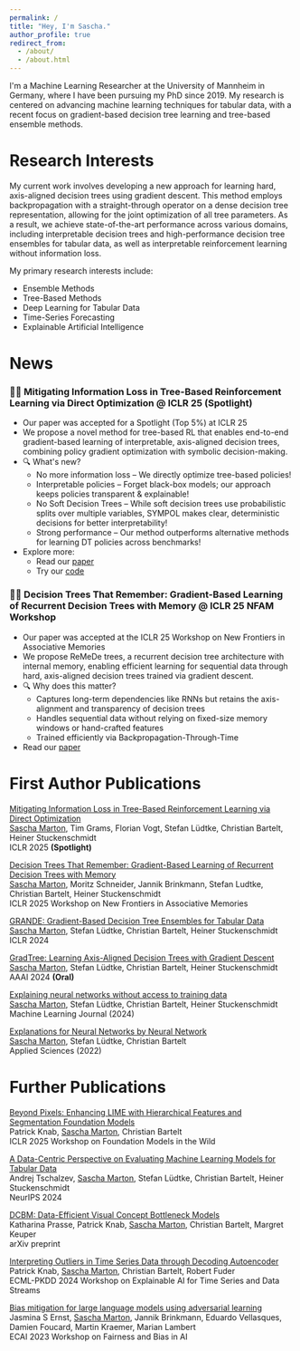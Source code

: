 ```yaml
---
permalink: /
title: "Hey, I'm Sascha."
author_profile: true
redirect_from: 
  - /about/
  - /about.html
---
```


I'm a  Machine Learning Researcher at the University of Mannheim in Germany, where I have been pursuing my PhD since 2019. My research is centered on advancing machine learning techniques for tabular data, with a recent focus on gradient-based decision tree learning and tree-based ensemble methods.

Research Interests
======
My current work involves developing a new approach for learning hard, axis-aligned decision trees using gradient descent. This method employs backpropagation with a straight-through operator on a dense decision tree representation, allowing for the joint optimization of all tree parameters. As a result, we achieve state-of-the-art performance across various domains, including interpretable decision trees and high-performance decision tree ensembles for tabular data, as well as interpretable reinforcement learning without information loss.

My primary research interests include:
* Ensemble Methods
* Tree-Based Methods
* Deep Learning for Tabular Data
* Time-Series Forecasting
* Explainable Artificial Intelligence

News
======

### 🌳🤖 Mitigating Information Loss in Tree-Based Reinforcement Learning via Direct Optimization @ ICLR 25 (Spotlight)
* Our paper was accepted for a Spotlight (Top 5%) at ICLR 25
* We propose a novel method for tree-based RL that enables end-to-end gradient-based learning of interpretable, axis-aligned decision trees, combining policy gradient optimization with symbolic decision-making.
* 🔍 What's new?
  * No more information loss – We directly optimize tree-based policies!
  * Interpretable policies – Forget black-box models; our approach keeps policies transparent & explainable!
  * No Soft Decision Trees – While soft decision trees use probabilistic splits over multiple variables, SYMPOL makes clear, deterministic decisions for better interpretability!
  * Strong performance – Our method outperforms alternative methods for learning DT policies across benchmarks!
* Explore more:
  * Read our [paper](https://openreview.net/forum?id=qpXctF2aLZ)
  * Try our [code](https://github.com/s-marton/SYMPOL)

### 🌳🧠 Decision Trees That Remember: Gradient-Based Learning of Recurrent Decision Trees with Memory @ ICLR 25 NFAM Workshop
* Our paper was accepted at the ICLR 25 Workshop on New Frontiers in Associative Memories
* We propose ReMeDe trees, a recurrent decision tree architecture with internal memory, enabling efficient learning for sequential data through hard, axis-aligned decision trees trained via gradient descent.
* 🔍 Why does this matter?
  * Captures long-term dependencies like RNNs but retains the axis-alignment and transparency of decision trees
  * Handles sequential data without relying on fixed-size memory windows or hand-crafted features
  * Trained efficiently via Backpropagation-Through-Time
* Read our [paper](https://openreview.net/forum?id=u2Hh24rxW1)

First Author Publications
======
[Mitigating Information Loss in Tree-Based Reinforcement Learning via Direct Optimization](https://openreview.net/forum?id=qpXctF2aLZ)<br />
<u>Sascha Marton</u>, Tim Grams, Florian Vogt, Stefan Lüdtke, Christian Bartelt, Heiner Stuckenschmidt<br />
ICLR 2025 <b>(Spotlight)</b>

[Decision Trees That Remember: Gradient-Based Learning of Recurrent Decision Trees with Memory](https://openreview.net/forum?id=u2Hh24rxW1)<br />
<u>Sascha Marton</u>, Moritz Schneider, Jannik Brinkmann, Stefan Ludtke, Christian Bartelt, Heiner Stuckenschmidt<br />
ICLR 2025 Workshop on New Frontiers in Associative Memories

[GRANDE: Gradient-Based Decision Tree Ensembles for Tabular Data](https://openreview.net/forum?id=XEFWBxi075)<br />
<u>Sascha Marton</u>, Stefan Lüdtke, Christian Bartelt, Heiner Stuckenschmidt<br />
ICLR 2024

[GradTree: Learning Axis-Aligned Decision Trees with Gradient Descent](https://ojs.aaai.org/index.php/AAAI/article/view/29345)<br />
<u>Sascha Marton</u>, Stefan Lüdtke, Christian Bartelt, Heiner Stuckenschmidt<br />
AAAI 2024 <b>(Oral)</b>

[Explaining neural networks without access to training data](https://link.springer.com/article/10.1007/s10994-023-06428-4)<br />
<u>Sascha Marton</u>, Stefan Lüdtke, Christian Bartelt, Heiner Stuckenschmidt<br />
Machine Learning Journal (2024)

[Explanations for Neural Networks by Neural Network](https://www.mdpi.com/2076-3417/12/3/980)<br />
<u>Sascha Marton</u>, Stefan Lüdtke, Christian Bartelt<br />
Applied Sciences (2022)

Further Publications
======

[Beyond Pixels: Enhancing LIME with Hierarchical Features and Segmentation Foundation Models](https://openreview.net/forum?id=JHs5p6nPbG)<br />
Patrick Knab, <u>Sascha Marton</u>, Christian Bartelt<br />
ICLR 2025 Workshop on Foundation Models in the Wild

[A Data-Centric Perspective on Evaluating Machine Learning Models for Tabular Data](https://openreview.net/forum?id=kWTvdSSH5W)<br />
Andrej Tschalzev, <u>Sascha Marton</u>, Stefan Lüdtke, Christian Bartelt, Heiner Stuckenschmidt<br />
NeurIPS 2024

[DCBM: Data-Efficient Visual Concept Bottleneck Models](https://arxiv.org/abs/2412.11576)<br />
Katharina Prasse, Patrick Knab, <u>Sascha Marton</u>, Christian Bartelt, Margret Keuper<br />
arXiv preprint

[Interpreting Outliers in Time Series Data through Decoding Autoencoder](https://ceur-ws.org/Vol-3761/paper3.pdf)<br />
Patrick Knab, <u>Sascha Marton</u>, Christian Bartelt, Robert Fuder<br />
ECML-PKDD 2024 Workshop on Explainable AI for Time Series and Data Streams 

[Bias mitigation for large language models using adversarial learning](https://ceur-ws.org/Vol-3523/paper11.pdf)<br />
Jasmina S Ernst, <u>Sascha Marton</u>, Jannik Brinkmann, Eduardo Vellasques, Damien Foucard, Martin Kraemer, Marian Lambert<br />
ECAI 2023 Workshop on Fairness and Bias in AI
